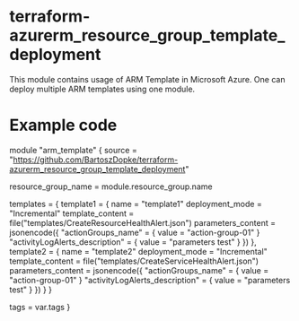 # terraform-azurerm_resource_group_template_deployment
This module contains usage of ARM Template in Microsoft Azure. One can deploy multiple ARM templates using one module.


# Example code


module "arm_template" {
  source = "https://github.com/BartoszDopke/terraform-azurerm_resource_group_template_deployment"

  resource_group_name = module.resource_group.name

  templates = {
    template1 = {
      name             = "template1"
      deployment_mode  = "Incremental"
      template_content = file("templates/CreateResourceHealthAlert.json")
      parameters_content = jsonencode({
        "actionGroups_name" = {
          value = "action-group-01"
        }
        "activityLogAlerts_description" = {
          value = "parameters test"
        }
      })
    },
    template2 = {
      name             = "template2"
      deployment_mode  = "Incremental"
      template_content = file("templates/CreateServiceHealthAlert.json")
      parameters_content = jsonencode({
        "actionGroups_name" = {
          value = "action-group-01"
        }
        "activityLogAlerts_description" = {
          value = "parameters test"
        }
      })
    }
  }

  tags = var.tags
}
